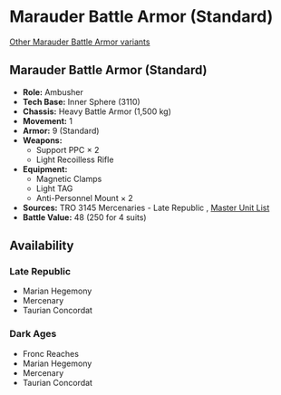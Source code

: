 # Marauder Battle Armor (Standard) 

[Other Marauder Battle Armor variants](../marauder_battle_armor.md) 

## Marauder Battle Armor (Standard) 

- **Role:** Ambusher 
- **Tech Base:** Inner Sphere (3110) 
- **Chassis:** Heavy Battle Armor (1,500 kg) 
- **Movement:** 1 
- **Armor:** 9 (Standard) 
- **Weapons:** 
  - Support PPC × 2 
  - Light Recoilless Rifle 
- **Equipment:** 
  - Magnetic Clamps 
  - Light TAG 
  - Anti-Personnel Mount × 2 
- **Sources:** TRO 3145 Mercenaries - Late Republic , [Master Unit List](http://masterunitlist.info/Unit/Details/6525/marauder-battle-armor-standard) 
- **Battle Value:** 48 (250 for 4 suits) 

## Availability 

### Late Republic 

- Marian Hegemony 
- Mercenary 
- Taurian Concordat 

### Dark Ages 

- Fronc Reaches 
- Marian Hegemony 
- Mercenary 
- Taurian Concordat 

